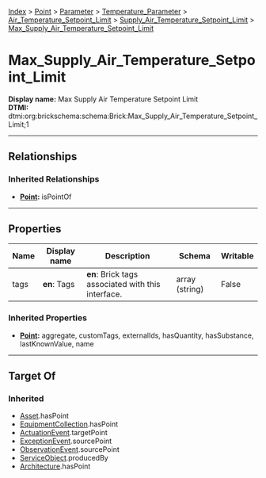 [Index](../../../../../index.md) > [Point](../../../../Point.md) > [Parameter](../../../Parameter.md) > [Temperature_Parameter](../../Temperature_Parameter.md) > [Air_Temperature_Setpoint_Limit](../Air_Temperature_Setpoint_Limit.md) > [Supply_Air_Temperature_Setpoint_Limit](Supply_Air_Temperature_Setpoint_Limit.md) > [Max_Supply_Air_Temperature_Setpoint_Limit](#)
# Max_Supply_Air_Temperature_Setpoint_Limit

**Display name:** Max Supply Air Temperature Setpoint Limit<br />
**DTMI:** dtmi:org:brickschema:schema:Brick:Max_Supply_Air_Temperature_Setpoint_Limit;1

---

## Relationships

### Inherited Relationships
* **[Point](../../../../Point.md):** isPointOf

---

## Properties

|Name|Display name|Description|Schema|Writable|
|-|-|-|-|-|
|tags|**en**: Tags|**en**: Brick tags associated with this interface.|array (string)|False|
### Inherited Properties
* **[Point](../../../../Point.md):** aggregate, customTags, externalIds, hasQuantity, hasSubstance, lastKnownValue, name

---

## Target Of
### Inherited
* [Asset](../../../../../Asset/Asset.md).hasPoint
* [EquipmentCollection](../../../../../Collection/EquipmentCollection.md).hasPoint
* [ActuationEvent](../../../../../Event/PointEvent/ActuationEvent.md).targetPoint
* [ExceptionEvent](../../../../../Event/PointEvent/ExceptionEvent.md).sourcePoint
* [ObservationEvent](../../../../../Event/PointEvent/ObservationEvent.md).sourcePoint
* [ServiceObject](../../../../../Information/ServiceObject/ServiceObject.md).producedBy
* [Architecture](../../../../../Space/Architecture/Architecture.md).hasPoint
